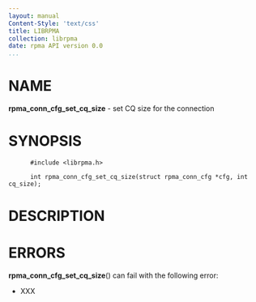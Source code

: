 ```yaml
---
layout: manual
Content-Style: 'text/css'
title: LIBRPMA
collection: librpma
date: rpma API version 0.0
...
```


[comment]: <> (SPDX-License-Identifier: BSD-3-Clause)
[comment]: <> (Copyright 2020, Intel Corporation)

NAME
====

**rpma\_conn\_cfg\_set\_cq\_size** - set CQ size for the connection

SYNOPSIS
========

          #include <librpma.h>

          int rpma_conn_cfg_set_cq_size(struct rpma_conn_cfg *cfg, int cq_size);

DESCRIPTION
===========

ERRORS
======

**rpma\_conn\_cfg\_set\_cq\_size**() can fail with the following error:

-   XXX

